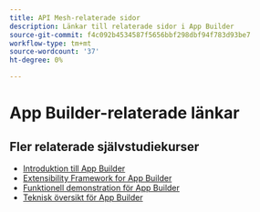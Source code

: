 ```yaml
---
title: API Mesh-relaterade sidor
description: Länkar till relaterade sidor i App Builder
source-git-commit: f4c092b4534587f5656bbf298dbf94f783d93be7
workflow-type: tm+mt
source-wordcount: '37'
ht-degree: 0%

---
```


# App Builder-relaterade länkar

## Fler relaterade självstudiekurser

* [Introduktion till App Builder](../app-builder/introduction-to-app-builder.md)
* [Extensibility Framework for App Builder](../app-builder/extensibility-framework-commerce-eventing.md)
* [Funktionell demonstration för App Builder](../app-builder/app-builder-functional-demonstration.md)
* [Teknisk översikt för App Builder](../app-builder/app-builder-technical-overview.md)
